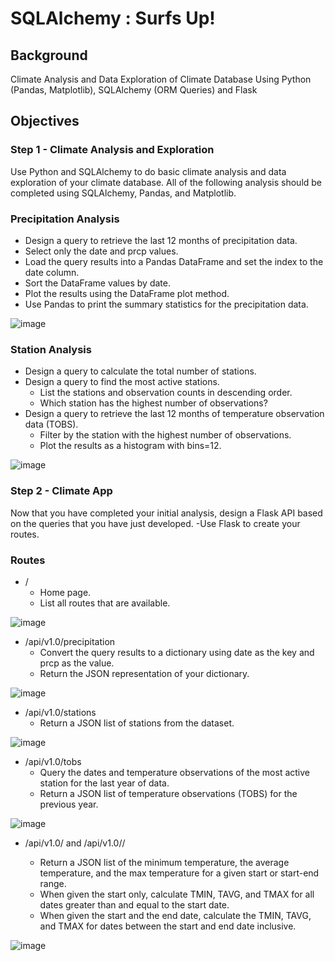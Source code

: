 # SQLAlchemy :  Surfs Up!

## Background
Climate Analysis and Data Exploration of Climate Database Using Python (Pandas, Matplotlib), SQLAlchemy (ORM Queries) and Flask

## Objectives

### Step 1 - Climate Analysis and Exploration
Use Python and SQLAlchemy to do basic climate analysis and data exploration of your climate database. All of the following analysis should be completed using SQLAlchemy, Pandas, and Matplotlib.

### Precipitation Analysis
- Design a query to retrieve the last 12 months of precipitation data.
- Select only the date and prcp values.
- Load the query results into a Pandas DataFrame and set the index to the date column.
- Sort the DataFrame values by date.
- Plot the results using the DataFrame plot method.
- Use Pandas to print the summary statistics for the precipitation data.

![image](https://user-images.githubusercontent.com/69765842/103467831-25e5aa80-4d21-11eb-9b51-0d218db23b9d.png)

### Station Analysis
- Design a query to calculate the total number of stations.
- Design a query to find the most active stations.
  - List the stations and observation counts in descending order.
  - Which station has the highest number of observations?
- Design a query to retrieve the last 12 months of temperature observation data (TOBS).
  - Filter by the station with the highest number of observations.
  - Plot the results as a histogram with bins=12.
  
![image](https://user-images.githubusercontent.com/69765842/103467838-3007a900-4d21-11eb-9ad3-3a8008ca940c.png)

### Step 2 - Climate App
Now that you have completed your initial analysis, design a Flask API based on the queries that you have just developed.
-Use Flask to create your routes.

### Routes
- /
  - Home page.
  - List all routes that are available.
  
![image](https://user-images.githubusercontent.com/69765842/103468914-2fc0db00-4d2c-11eb-8bcd-2dfc6ac69c51.png)

- /api/v1.0/precipitation
  - Convert the query results to a dictionary using date as the key and prcp as the value.
  - Return the JSON representation of your dictionary.

![image](https://user-images.githubusercontent.com/69765842/103468917-3d766080-4d2c-11eb-9dbc-6d3b5b13bd44.png)
  
- /api/v1.0/stations
  - Return a JSON list of stations from the dataset.

![image](https://user-images.githubusercontent.com/69765842/103468919-45ce9b80-4d2c-11eb-8ff7-7eaa60db0a15.png)
  
- /api/v1.0/tobs
  - Query the dates and temperature observations of the most active station for the last year of data.
  - Return a JSON list of temperature observations (TOBS) for the previous year.
  
![image](https://user-images.githubusercontent.com/69765842/103468924-4ff09a00-4d2c-11eb-9b06-58e73d32a152.png)
  
- /api/v1.0/<start> and /api/v1.0/<start>/<end>
  - Return a JSON list of the minimum temperature, the average temperature, and the max temperature for a given start or start-end range.
  - When given the start only, calculate TMIN, TAVG, and TMAX for all dates greater than and equal to the start date.
  - When given the start and the end date, calculate the TMIN, TAVG, and TMAX for dates between the start and end date inclusive.
   
![image](https://user-images.githubusercontent.com/69765842/103468975-e7ee8380-4d2c-11eb-9160-7d40bf53db25.png)

